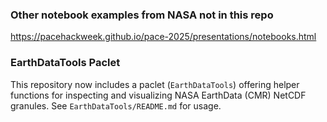 ### Other notebook examples from NASA not in this repo


https://pacehackweek.github.io/pace-2025/presentations/notebooks.html


### EarthDataTools Paclet


This repository now includes a paclet (`EarthDataTools`) offering helper functions for inspecting and visualizing NASA EarthData (CMR) NetCDF granules. See `EarthDataTools/README.md` for usage.